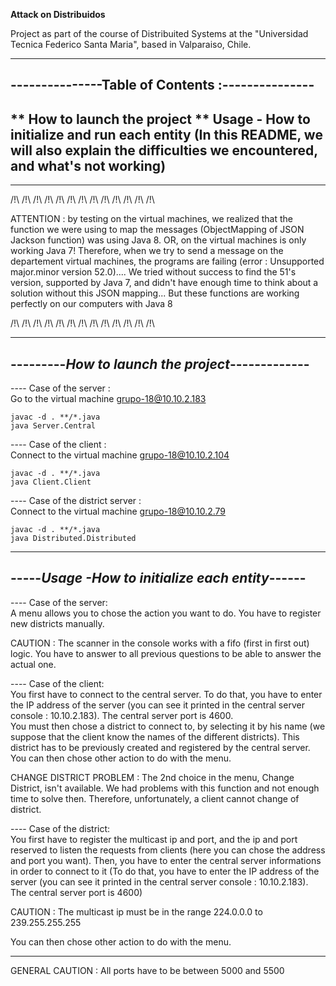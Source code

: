 **Attack on Distribuidos**

Project as part of the course of Distribuited Systems at the "Universidad Tecnica Federico Santa Maria", based in Valparaiso, Chile.



-------------------------------------------------
---------------Table of Contents :--------------- 
-------------------------------------------------
** How to launch the project
** Usage - How to initialize and run each entity
(In this README, we will also explain the difficulties we encountered, and what's not working)
-------------------------------------------------
-------------------------------------------------


/!\ /!\ /!\ /!\ /!\ /!\ /!\ /!\ /!\ /!\ /!\ /!\ /!\ 

ATTENTION : by testing on the virtual machines, we realized that the function we were using to map the messages (ObjectMapping of JSON Jackson function) was using Java 8. OR, on the virtual machines is only working Java 7! Therefore, when we try to send a message on the departement virtual machines, the programs are failing (error : Unsupported major.minor version 52.0).... We tried without success to find the 51's version, supported by Java 7, and didn't have enough time to think about a solution without this JSON mapping...
But these functions are working perfectly on our computers with Java 8

/!\ /!\ /!\ /!\ /!\ /!\ /!\ /!\ /!\ /!\ /!\ /!\ /!\ 




-------------------------------------------------
---------*How to launch the project*-------------
-------------------------------------------------

---- Case of the server : <br />
Go to the virtual machine grupo-18@10.10.2.183

    javac -d . **/*.java
    java Server.Central


---- Case of the client : <br />
Connect to the virtual machine grupo-18@10.10.2.104

    javac -d . **/*.java
    java Client.Client
    

---- Case of the district server : <br />
Connect to the virtual machine grupo-18@10.10.2.79
    
    javac -d . **/*.java
    java Distributed.Distributed



-------------------------------------------------    
-----*Usage -How to initialize each entity*------
-------------------------------------------------

---- Case of the server: <br />
A menu allows you to chose the action you want to do. You have to register new districts manually. <br />

CAUTION : The scanner in the console works with a fifo (first in first out) logic. You have to answer to all  previous questions to be able to answer the actual one.



---- Case of the client: <br />
You first have to connect to the central server. To do that, you have to enter the IP address of the server (you can see it printed in the central server console : 10.10.2.183). The central server port is 4600. <br />
You must then chose a district to connect to, by selecting it by his name (we suppose that the client know the names of the different districts). This district has to be previously created and registered by the central server.
You can then chose other action to do with the menu.

CHANGE DISTRICT PROBLEM : The 2nd choice in the menu, Change District, isn't available. We had problems with this function and not enough time to solve then. Therefore, unfortunately, a client cannot change of district. 


---- Case of the district: <br />
You first have to register the multicast ip and port, and the ip and port reserved to listen the requests from clients (here you can chose the address and port you want). 
Then, you have to enter the central server informations in order to connect to it (To do that, you have to enter the IP address of the server (you can see it printed in the central server console : 10.10.2.183). The central server port is 4600)

CAUTION : The multicast ip must be in the range 224.0.0.0 to 239.255.255.255

You can then chose other action to do with the menu. 


---- 

GENERAL CAUTION : All ports have to be between 5000 and 5500
